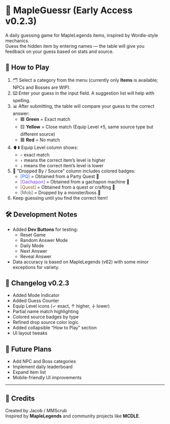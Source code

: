 # 🎯 MapleGuessr (Early Access v0.2.3)

A daily guessing game for MapleLegends items, inspired by Wordle-style mechanics.  
Guess the hidden item by entering names — the table will give you feedback on your guess based on stats and source.

## 📖 How to Play
1. 🗂 Select a category from the menu (currently only **Items** is available; NPCs and Bosses are WIP).
2. ⌨️ Enter your guess in the input field. A suggestion list will help with spelling.
3. 📊 After submitting, the table will compare your guess to the correct answer:
   - 🟩 **Green** = Exact match
   - 🟨 **Yellow** = Close match (Equip Level ±5, same source type but different source)
   - 🟥 **Red** = No match
4. ⬆️⬇️ Equip Level column shows:
   - `✓` exact match  
   - `↑` means the correct item’s level is higher  
   - `↓` means the correct item’s level is lower  
5. 🎯 "Dropped By / Source" column includes colored badges:
   - <span style="color:#2b5fff">[PQ]</span> = Obtained from a Party Quest 🎉
   - <span style="color:#7b3fe4">[Gachapon]</span> = Obtained from a gachapon machine 🎰
   - <span style="color:#8a5a2b">[Quest]</span> = Obtained from a quest or crafting 📜
   - <span style="color:#555">[Mob]</span> = Dropped by a monster/boss 🐉
6. Keep guessing until you find the correct item!

## 🛠 Development Notes
- Added **Dev Buttons** for testing:
  - Reset Game
  - Random Answer Mode
  - Daily Mode
  - Next Answer
  - Reveal Answer
- Data accuracy is based on MapleLegends (v62) with some minor exceptions for variety.

## 📅 Changelog v0.2.3
- Added Mode Indicator
- Added Guess Counter
- Equip Level icons (✓ exact, ↑ higher, ↓ lower)
- Partial name match highlighting
- Colored source badges by type
- Refined drop source color logic
- Added collapsible “How to Play” section
- UI layout tweaks

## 🚀 Future Plans
- Add NPC and Boss categories
- Implement daily leaderboard
- Expand item list
- Mobile-friendly UI improvements

---

## 📜 Credits
Created by Jacob / MMScrub  
Inspired by **MapleLegends** and community projects like **MCDLE**.
